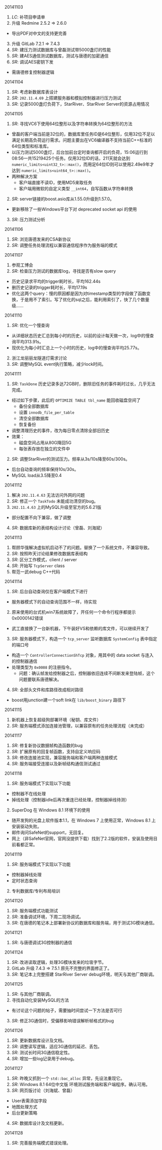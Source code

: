20141103

1. *LC*: 补项目申请单
2. 升级 Redmine 2.5.2 => 2.6.0
  -  导出PDF对中文的支持更完善
3. 升级 GitLab 7.2.1 => 7.4.3
4. *SR*: 建压力测试数据库与曾磊测试带5000盏灯的性能
5. *SR*: 建AES通信测试数据库，测试与唐德的加密通信
6. *SR*: 调试AES密钥下发
  - 需唐德修复控制器逻辑

20141104

1. *SR*: 考虑新数据库表设计
2. *SR*: `202.11.4.69` 上搭建服务器和模拟控制器进行压力测试
3. *SR*: 记录5000盏灯负荷下，StarRiver、StarRiver Server的资源占用情况

20141105

1. *SR*: 寻找VC6下使用64位整形以及字符串转换为64位整形的方法
  - 曾磊的客户端当前是32位的，数据库里任务ID是64位整形，仅用32位不足以满足长期高负荷运行需求。问题主要出在VC6编译器不支持当前C++标准的64位类型和标准库。
  - 以压力测试5000盏灯，后台加前台定时查询都开启的负荷，15:06运行到08:56一共15219425个任务。仅用32位ID的话，211天就会达到 `numeric_limits<uint32_t>::max()`，而用足64位ID则可以使用2.49e9年才达到 `numeric_limits<uint64_t>::max()`。
  - 两种解决方案
    * 客户端直接不读ID，使用MD5来取任务
    * 客户端用微软的自定义类型 `__int64`，自写函数从字符串转换
2. *SR*: server链接的boost.asio库从1.55.0升级到1.57.0。
  - 更新移除了一些Windows平台下对 deprecated socket api 的使用
3. *SR*: 压力测试分析

20141106

1. *SR*: 浏览唐德发来的CSA新协议
2. *SR*: 调整任务处理流程以兼容通信程序作为服务端的模式

20141107

1. 参观工博会
2. *SR*: 检查压力测试的数据库log，寻找是否有slow query
  - 历史记录求平均的trigger耗时长，平均162.44s
  - 删历史记录的trigger耗时长，平均17.19s
  - 优化这两个query：慢的原因都是因为对timestamp类型的字段做了函数变换，于是用不了索引。写了优化的sql之后，能利用索引了，快了几个数量级……

20141110

1. *SR*: 优化一个慢查询
  - 从详细状态历史汇总到每小时的历史，以前的设计每天做一次，log中的慢查询平均313.91s。
  - 现优化为每小时汇总上一个小时的历史，log中的慢查询平均25.77s。
2. 浙江龙丽丽龙隧道灯需求讨论
3. *SR*: 调整MySQL event执行策略，减少lock时间。

20141111

1. *SR*: `TaskDone` 历史记录多达72GB时，删除旧任务的事件耗时过长，几乎无法完成。
  * 经过如下步骤，此后的 `OPTIMIZE TABLE tbl_name` 能回收磁盘空间了  
    - 备份全部数据库  
    - 设置 `innodb_file_per_table`
    - 清空全部数据库
    - 恢复备份
  * 调整清理历史的事件，改为每日零点清除全部旧历史
  * 效果：
    - 磁盘空间占用从80G降回5G
    - 每张表存放在独立的文件中
2. *SR*: 调整StarRiver的测试压力。频率从3s/10s降至60s/300s。
  - 后台自动查询的频率保持10s/30s。
  - MySQL load从3.5降至0.4

20141112

1. 解决 `202.11.4.63` 无法访问外网的问题
2. *SR*: 修正一个 `TaskTodo` 未能成功清空的bug。
3. `202.11.4.63` 上的MySQL升级至官方的5.6.21版
  - 部分配置不向下兼容，做了调整
4. *SR*: 数据库新的表结构设计讨论（曾磊、刘海斌）

20141113

1. 帮顾华强解决虚拟机启动不了的问题。替换了一个系统文件，不兼容导致。
2. *SR*: 按照昨天讨论结果修改数据库表结构
3. *SR*: 区分工作模式，client / server
4. *SR*: 开始写 `TcpServer` class
5. 帮范一武debug C++代码

20141114

1. *SR*: 后台自动查询仅在客户端模式下进行
  - 服务器模式下的自动查询范围不一样，待实现
2. 原来使用的台式机win7系统故障了，开任何一个命令行程序都提示0x0000142错误
  - 武工直接换了一台新机器，下午装好VS和依赖的库文件，可以继续开发了
3. *SR*: 服务器模式下，构造一个 `tcp_server` 监听数据库 `SystemConfig` 表中指定的端口号
  - 构造一个 `ControllerConnectionShTcp` 对象，用其中的 data socket 与连入的控制器通信
  - 处理类型为 `0x0008` 的注册指令。
    * 问题：确认帧发给控制器之后，控制器依旧连续不间断发来登陆帧，这个问题要联系唐德解决。
4. *SR*: 全部头文件和库路径改成相对路径
  - boost用junction建一个soft link在 `lib/boost_binary` 路径下

20141115

1. 新机器上恢复超级狗部署环境（秘钥、库文件）
2. *SR*: 服务端模式添加连接池管理，以兼容原有的任务处理流程（未完成）

20141117

1. *SR*: 修复新协议数据帧构造函数的bug
2. *SR*: 扩展原有的回复帧函数，支持自定义响应码
3. *SR*: 修改连接池实现，兼容服务端和客户端两种连接模式
4. *SR*: 服务端接受连接以及新帧结构通信测试通过

20141118

1. *SR*: 服务端模式下实现以下功能
  - 控制器不在线处理
  - 掉线处理（控制器idle后再次重连已经处理，控制器掉线待测）
2. SuperDog 在 Windows 8.1 环境下的使用
  - 随开发狗的光盘上软件版本1.1，在 Windows 7 上使用正常，Windows 8.1 上安装驱动失败。
  - 邮件询问SafeNet的support，无回复。
  - 网上（非SafeNet官网，官网没提供下载）找到了2.2版的软件，安装及使用目前看都正常。

20141119

1. *SR*: 服务端模式下实现以下功能
  - 控制器掉线处理
  - 定时状态查询
2. 专利数据库/专利布局培训

20141120

1. *SR*: 服务端模式功能测试
2. *SR*: 准备调试环境，下周二现场调试。
3. *SR*: 在唐德的笔记本上部署新协议的数据库和服务端，用于测试3G模块通信。

20141121

1. *SR*: 与唐德调试3G控制器的通信

20141124

1. *SR*: 改进读取逻辑，处理3G模块发来的垃圾字节。
2. GitLab 升级 7.4.3 => 7.5.1 原先不完整的界面修正了。
3. *SR*: 笔记本上完整搭建 StarRiver Server debug环境，明天与其他厂商联调。

20141125

1. *SR*: 与其他厂商联调。
2. 寻找自动化安装MySQL的方法
  - 有讨论这个问题的帖子，需要抽时间尝试一下方法是否可行
3. *SR*: 修正3G通信时，受偏移影响错误解析帧格式的bug

20141126

1. *SR*: 更新数据库设计及文档。
2. *SR*: 调整读写逻辑，适应3G通信的延迟、丢包。
3. *SR*: 测试长时间3G通信稳定性。
4. *SR*: 增加一些log记录用于debug。

20141127

1. *SR*: 昨晚又抓到一个 `std::bac_alloc` 异常，先设法重现它。
2. *SR*: Windows 8.1 64位中文版 环境测试服务端和客户端程序。确认可用。
3. *SR*: 网页版讨论（刘海斌、曾磊）
  - User表需添加字段
  - 地图处理方式
  - 后台更新策略
4. *SR*: 数据库设计及文档更新。

20141128

1. *SR*: 完善服务端模式错误处理。

[//]: # (comment)
